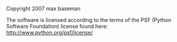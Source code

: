 Copyright 2007 max baseman

The software is licensed according to the terms of the PSF (Python Software Foundation) license found here: http://www.python.org/psf/license/
